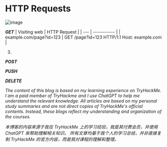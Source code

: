 # HTTP Requests
![image](https://github.com/user-attachments/assets/5b5ec176-e58e-4dd9-b37d-59fbf203763d)

***GET***
| Visiting web | HTTP Request |
| --- | ----------- |
| example.com/page?id=123 | GET /page?id=123 HTTP/1.1 Host: example.com |
   
3. 
***POST***

***PUSH***

***DELETE***

*The content of this blog is based on my learning experience on TryHackMe. 
I am a paid member of TryHackme and I use ChatGPT to help me understand the relevant knowledge. 
All articles are based on my personal study summaries and are not direct copies of TryHackMe's official contents.
Instead, these blogs reflect my understanding and organization of the courses.*

*本博客的内容来源于我在 TryHackMe 上的学习经验，我是其付费会员，并使用 ChatGPT 来帮助理解相关知识。
所有文章均基于我个人的学习总结，并非直接复制 TryHackMe 的官方内容，而是我对课程的理解和整理。*
